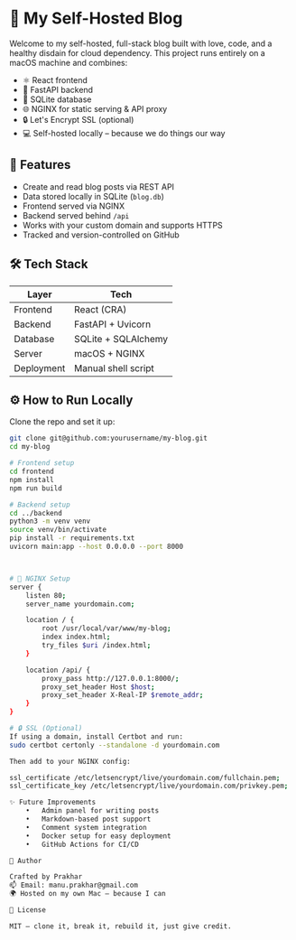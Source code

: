 # 📝 My Self-Hosted Blog

Welcome to my self-hosted, full-stack blog built with love, code, and a healthy disdain for cloud dependency. This project runs entirely on a macOS machine and combines:

- ⚛️ React frontend  
- 🐍 FastAPI backend  
- 💾 SQLite database  
- 🌐 NGINX for static serving & API proxy  
- 🔒 Let's Encrypt SSL (optional)  
- 💻 Self-hosted locally – because we do things our way

## 🚀 Features

- Create and read blog posts via REST API  
- Data stored locally in SQLite (`blog.db`)  
- Frontend served via NGINX  
- Backend served behind `/api`  
- Works with your custom domain and supports HTTPS  
- Tracked and version-controlled on GitHub

## 🛠️ Tech Stack

| Layer     | Tech                  |
|-----------|-----------------------|
| Frontend  | React (CRA)           |
| Backend   | FastAPI + Uvicorn     |
| Database  | SQLite + SQLAlchemy   |
| Server    | macOS + NGINX         |
| Deployment | Manual shell script  |

## ⚙️ How to Run Locally

Clone the repo and set it up:

```bash
git clone git@github.com:yourusername/my-blog.git
cd my-blog

# Frontend setup
cd frontend
npm install
npm run build

# Backend setup
cd ../backend
python3 -m venv venv
source venv/bin/activate
pip install -r requirements.txt
uvicorn main:app --host 0.0.0.0 --port 8000



# 🔧 NGINX Setup
server {
    listen 80;
    server_name yourdomain.com;

    location / {
        root /usr/local/var/www/my-blog;
        index index.html;
        try_files $uri /index.html;
    }

    location /api/ {
        proxy_pass http://127.0.0.1:8000/;
        proxy_set_header Host $host;
        proxy_set_header X-Real-IP $remote_addr;
    }
}

# 🔒 SSL (Optional)
If using a domain, install Certbot and run:
sudo certbot certonly --standalone -d yourdomain.com

Then add to your NGINX config:

ssl_certificate /etc/letsencrypt/live/yourdomain.com/fullchain.pem;
ssl_certificate_key /etc/letsencrypt/live/yourdomain.com/privkey.pem;

✨ Future Improvements
	•	Admin panel for writing posts
	•	Markdown-based post support
	•	Comment system integration
	•	Docker setup for easy deployment
	•	GitHub Actions for CI/CD

👤 Author

Crafted by Prakhar
📫 Email: manu.prakhar@gmail.com
🌍 Hosted on my own Mac – because I can

📜 License

MIT – clone it, break it, rebuild it, just give credit.
